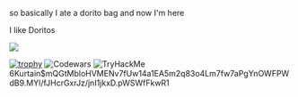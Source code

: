 so basically I ate a dorito bag and now I'm here

I like Doritos

![](https://komarev.com/ghpvc/?username=0xsweat&label=PROFILE+VIEWS)

[![trophy](https://github-profile-trophy.vercel.app/?username=0xsweat&theme=radical)](https://github.com/ryo-ma/github-profile-trophy)
![Codewars](https://github.r2v.ch/codewars?user=0xsweat)
<img src="https://tryhackme-badges.s3.amazonaws.com/0xsweat.png" alt="TryHackMe">
$6$Kurtain$mQGtMbloHVMENv7fUw14a1EA5m2q83o4Lm7fw7aPgYnOWFPWdB9.MYl/fJHcrGxrJz/jnI1jkxD.pWSWfFkwR1
